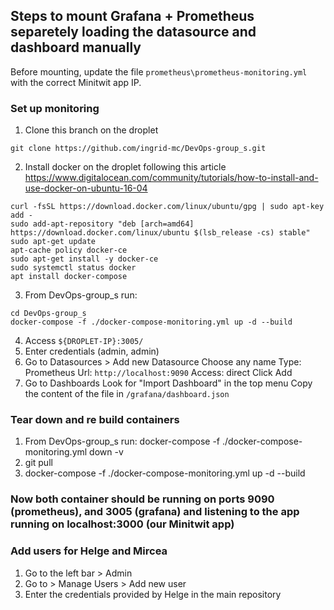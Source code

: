 ## Steps to mount Grafana + Prometheus separetely loading the datasource and dashboard manually

Before mounting, update the file `prometheus\prometheus-monitoring.yml` with the correct Minitwit app IP.
### Set up monitoring
1. Clone this branch on the droplet
```
git clone https://github.com/ingrid-mc/DevOps-group_s.git
```
2. Install docker on the droplet following this article https://www.digitalocean.com/community/tutorials/how-to-install-and-use-docker-on-ubuntu-16-04
```
curl -fsSL https://download.docker.com/linux/ubuntu/gpg | sudo apt-key add -
sudo add-apt-repository "deb [arch=amd64] https://download.docker.com/linux/ubuntu $(lsb_release -cs) stable"
sudo apt-get update
apt-cache policy docker-ce
sudo apt-get install -y docker-ce
sudo systemctl status docker
apt install docker-compose
```
3. From DevOps-group_s run: 
```
cd DevOps-group_s
docker-compose -f ./docker-compose-monitoring.yml up -d --build
```
4. Access 
        `${DROPLET-IP}:3005/`
5. Enter credentials (admin, admin)
6. Go to Datasources > Add new Datasource
    Choose any name
    Type: Prometheus
    Url: `http://localhost:9090`
    Access: direct
    Click Add
7. Go to Dashboards
   Look for "Import Dashboard" in the top menu
   Copy the content of the file in `/grafana/dashboard.json`
### Tear down and re build containers

1. From DevOps-group_s run:  docker-compose -f ./docker-compose-monitoring.yml down -v
2. git pull
3. docker-compose -f ./docker-compose-monitoring.yml up -d --build

### Now both container should be running on ports 9090 (prometheus), and 3005 (grafana) and listening to the app running on localhost:3000 (our Minitwit app)

### Add users for Helge and Mircea
1. Go to the left bar > Admin
2. Go to > Manage Users > Add new user
3. Enter the credentials provided by Helge in the main repository